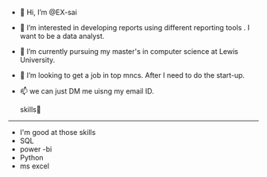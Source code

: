 - 👋 Hi, I’m @EX-sai
- 👀 I’m interested in developing reports using different reporting tools . I want to be a data analyst.
- 🌱 I’m currently pursuing my master's in computer science at Lewis University. 
- 💞️ I’m looking to get a job in top mncs. After I need to do the start-up. 
- 📫 we can just DM me uisng my email ID.
  
  skills🔗
 ----------------------------------------------------------------------------------------------------------
- I'm good at those skills
- SQL
- power -bi
- Python
- ms excel
  

<!---
EX-sai/EX-sai is a ✨ special ✨ repository because its `README.md` (this file) appears on your GitHub profile.
You can click the Preview link to take a look at your changes.
--->
